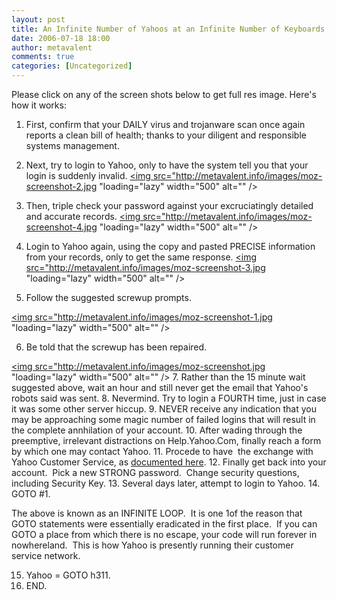 ```yaml
---
layout: post
title: An Infinite Number of Yahoos at an Infinite Number of Keyboards
date: 2006-07-18 18:00
author: metavalent
comments: true
categories: [Uncategorized]
---
```

Please click on any of the screen shots below to get full res image.  Here's how it works:

1. First, confirm that your DAILY virus and trojanware scan once again reports a clean bill of health; thanks to your diligent and responsible systems management.

2. Next, try to login to Yahoo, only to have the system tell you that your login is suddenly invalid.
<a href="http://metavalent.info/images/moz-screenshot-2.jpg"><img src="http://metavalent.info/images/moz-screenshot-2.jpg "loading="lazy" width="500" alt="" /></a>

3. Then, triple check your password against your excruciatingly detailed and accurate records.
<a href="http://metavalent.info/images/moz-screenshot-4.jpg"><img src="http://metavalent.info/images/moz-screenshot-4.jpg "loading="lazy" width="500" alt="" /></a>

4. Login to Yahoo again, using the copy and pasted PRECISE information from your records, only to get the same response.
<a href="http://metavalent.info/images/moz-screenshot-3.jpg"><img src="http://metavalent.info/images/moz-screenshot-3.jpg "loading="lazy" width="500" alt="" /></a>
5. Follow the suggested screwup prompts.

<a href="http://metavalent.info/images/moz-screenshot-1.jpg"><img src="http://metavalent.info/images/moz-screenshot-1.jpg "loading="lazy" width="500" alt="" /></a>

6. Be told that the screwup has been repaired.

<a href="http://metavalent.info/images/moz-screenshot.jpg"><img src="http://metavalent.info/images/moz-screenshot.jpg "loading="lazy" width="500" alt="" /></a>
7. Rather than the 15 minute wait suggested above, wait an hour and still never get the email that Yahoo's robots said was sent.
8. Nevermind.  Try to login a FOURTH time, just in case it was some other server hiccup.
9. NEVER receive any indication that you may be approaching some magic number of failed logins that will result in the complete annhilation of your account.
10. After wading through the preemptive, irrelevant distractions on Help.Yahoo.Com, finally reach a form by which one may contact Yahoo.
11. Procede to have&nbsp; the exchange with Yahoo Customer Service, as <a href="http://metavalent.info/2006/06/customer-service-terror-level-nuke-u.html">documented here</a>.
12. Finally get back into your account.&nbsp; Pick a new STRONG password.&nbsp; Change security questions, including Security Key.
13. Several days later, attempt to login to Yahoo.
14. GOTO #1.

The above is known as an INFINITE LOOP.&nbsp; It is one 1of the reason that GOTO statements were essentially eradicated in the first place.&nbsp; If you can GOTO a place from which there is no escape, your code will run forever in nowhereland.&nbsp; This is how Yahoo is presently running their customer service network.

15. Yahoo = GOTO h311.
16. END.

